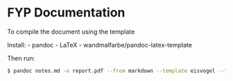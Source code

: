 # FYP Documentation

To compile the document using the template

Install:
	- pandoc
	- LaTeX
	- wandmalfarbe/pandoc-latex-template

Then run:
```sh
$ pandoc notes.md -o report.pdf --from markdown --template eisvogel --table-of-contents --highlight-style my_style.theme -V fontsize=10pt

```
